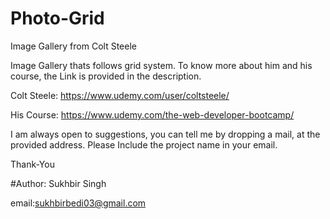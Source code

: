 # Photo-Grid
Image Gallery from  Colt Steele

Image Gallery thats follows grid system. To know more about him and his course, the Link is provided in the description.

Colt Steele: https://www.udemy.com/user/coltsteele/

His Course: https://www.udemy.com/the-web-developer-bootcamp/

I am always open to suggestions, you can tell me by dropping a mail, at the provided address. Please Include the project name in your email.

Thank-You

#Author: Sukhbir Singh

email:sukhbirbedi03@gmail.com
